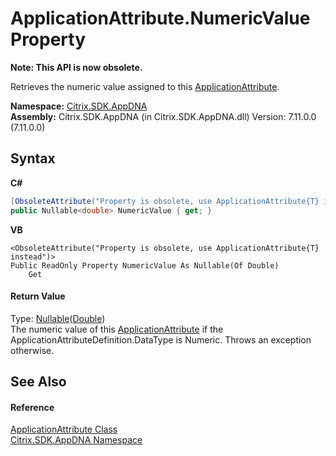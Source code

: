# ApplicationAttribute.NumericValue Property 
 

**Note: This API is now obsolete.**

Retrieves the numeric value assigned to this <a href="f773bd8d-2e45-6317-674a-4e122ddd2890">ApplicationAttribute</a>.

**Namespace:**&nbsp;[Citrix.SDK.AppDNA](index.md)<br />**Assembly:**&nbsp;Citrix.SDK.AppDNA (in Citrix.SDK.AppDNA.dll) Version: 7.11.0.0 (7.11.0.0)

## Syntax

**C#**
```csharp
[ObsoleteAttribute("Property is obsolete, use ApplicationAttribute{T} instead")]
public Nullable<double> NumericValue { get; }
```

**VB**
```vbnet
<ObsoleteAttribute("Property is obsolete, use ApplicationAttribute{T} instead")>
Public ReadOnly Property NumericValue As Nullable(Of Double)
	Get
```


#### Return Value
Type: <a href="http://msdn2.microsoft.com/en-us/library/b3h38hb0" target="_blank">Nullable</a>(<a href="http://msdn2.microsoft.com/en-us/library/643eft0t" target="_blank">Double</a>)<br />The numeric value of this <a href="f773bd8d-2e45-6317-674a-4e122ddd2890">ApplicationAttribute</a> if the ApplicationAttributeDefinition.DataType is Numeric. Throws an exception otherwise.

## See Also


#### Reference
<a href="f773bd8d-2e45-6317-674a-4e122ddd2890">ApplicationAttribute Class</a><br /><a href="fe2d265b-410b-8b11-1eb4-a790e0b062bf">Citrix.SDK.AppDNA Namespace</a><br />